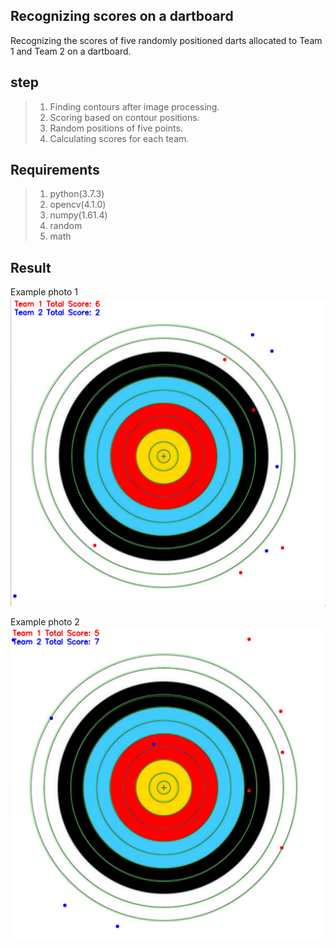 ## Recognizing scores on a dartboard

Recognizing the scores of five randomly positioned darts allocated to Team 1 and Team 2 on a dartboard.

## step
>1. Finding contours after image processing.
>2. Scoring based on contour positions.
>3. Random positions of five points.
>4. Calculating scores for each team.
>
>

## Requirements
>1. python(3.7.3)
>2. opencv(4.1.0)
>3. numpy(1.61.4)
>4. random
>5. math

## Result
Example photo 1
![ex_screensho](./image/ex.png)

Example photo 2
![ex_screenshot](./image/ex1.png)
